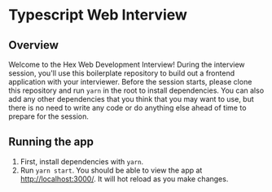 # Typescript Web Interview

## Overview

Welcome to the Hex Web Development Interview! During the interview session, you'll use this boilerplate repository to build out a frontend application with your interviewer. Before the session starts, please clone this repository and run `yarn` in the root to install dependencies. You can also add any other dependencies that you think that you may want to use, but there is no need to write any code or do anything else ahead of time to prepare for the session.

## Running the app

1) First, install dependencies with `yarn`.
2) Run `yarn start`. You should be able to view the app at [http://localhost:3000/](http://localhost:3000/). It will hot reload as you make changes.
